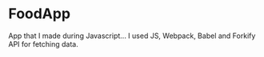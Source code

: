 # FoodApp

App that I made during Javascript... I used JS, Webpack, Babel and Forkify API for fetching data.
